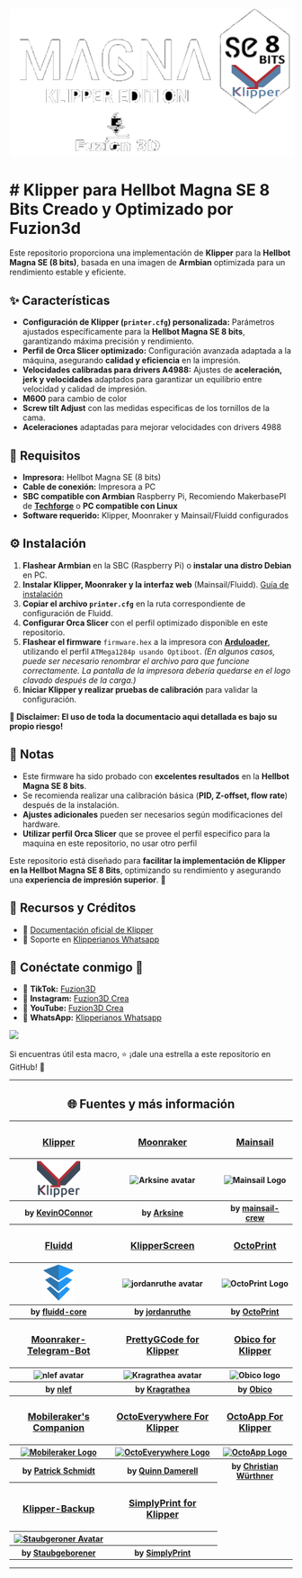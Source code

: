 <p align="center">
  <img src="https://github.com/Fuzion3d-klipper/magna-se-8-bits-klipper/blob/main/logo.png" alt="logo" width="700">
</p>


# # Klipper para Hellbot Magna SE 8 Bits Creado y Optimizado por Fuzion3d

Este repositorio proporciona una implementación de **Klipper** para la **Hellbot Magna SE (8 bits)**, basada en una imagen de **Armbian** optimizada para un rendimiento estable y eficiente.

## ✨ Características

- **Configuración de Klipper (`printer.cfg`) personalizada:** Parámetros ajustados específicamente para la **Hellbot Magna SE 8 bits**, garantizando máxima precisión y rendimiento.
- **Perfil de Orca Slicer optimizado:** Configuración avanzada adaptada a la máquina, asegurando **calidad y eficiencia** en la impresión.
- **Velocidades calibradas para drivers A4988:** Ajustes de **aceleración, jerk y velocidades** adaptados para garantizar un equilibrio entre velocidad y calidad de impresión.
- **M600** para cambio de color
- **Screw tilt Adjust** con las medidas especificas de los tornillos de la cama.
- **Aceleraciones** adaptadas para mejorar velocidades con drivers 4988

## 📌 Requisitos

- **Impresora:** Hellbot Magna SE (8 bits)
- **Cable de conexión:** Impresora a PC
- **SBC compatible con Armbian** Raspberry Pi, Recomiendo MakerbasePI de [**Techforge**](https://techforge.com.ar/)  o **PC compatible con Linux**
- **Software requerido:** Klipper, Moonraker y Mainsail/Fluidd configurados

## ⚙ Instalación

1. **Flashear Armbian** en la SBC (Raspberry Pi) o **instalar una distro Debian** en PC.
2. **Instalar Klipper, Moonraker y la interfaz web** (Mainsail/Fluidd). [Guía de instalación](https://github.com/dw-0/kiauh)
3. **Copiar el archivo `printer.cfg`** en la ruta correspondiente de configuración de Fluidd.
4. **Configurar Orca Slicer** con el perfil optimizado disponible en este repositorio.
5. **Flashear el firmware** `firmware.hex` a la impresora con [**Arduloader**](https://github.com/Fuzion3d-klipper/magna-se-8-bits-klipper/blob/main/arduloader.rar), utilizando el perfil `ATMega1284p usando Optiboot`. *(En algunos casos, puede ser necesario renombrar el archivo para que funcione correctamente. La pantalla de la impresora debería quedarse en el logo clavado después de la carga.)*
6. **Iniciar Klipper y realizar pruebas de calibración** para validar la configuración.

**📢 Disclaimer: El uso de toda la documentacio aqui detallada es bajo su propio riesgo!**

## 🔧 Notas

- Este firmware ha sido probado con **excelentes resultados** en la **Hellbot Magna SE 8 bits**.
- Se recomienda realizar una calibración básica (**PID, Z-offset, flow rate**) después de la instalación.
- **Ajustes adicionales** pueden ser necesarios según modificaciones del hardware.
- **Utilizar perfil Orca Slicer** que se provee el perfil especifico para la maquina en este repositorio, no usar otro perfil

Este repositorio está diseñado para **facilitar la implementación de Klipper en la Hellbot Magna SE 8 Bits**, optimizando su rendimiento y asegurando una **experiencia de impresión superior**. 🚀


## 🔗 Recursos y Créditos
- 📄 [Documentación oficial de Klipper](https://www.klipper3d.org/)
- 💬 Soporte en [Klipperianos Whatsapp](https://chat.whatsapp.com/IHaUnmBsNPnJ1kDIenCrmT)

## 📢 Conéctate conmigo 📢

- 🔗 **TikTok:** [Fuzion3D](https://www.tiktok.com/@fuzion3d)
- 📸 **Instagram:** [Fuzion3D Crea](https://www.instagram.com/fuzion3dcrea)
- 🎥 **YouTube:** [Fuzion3D Crea](https://youtube.com/@fuzion3dcrea)
- 💬 **WhatsApp:** [Klipperianos Whatsapp](https://chat.whatsapp.com/IHaUnmBsNPnJ1kDIenCrmT)

<a href="https://www.buymeacoffee.com/fuzion3d"><img src="https://img.buymeacoffee.com/button-api/?text=Apoya al creador&emoji=&slug=fuzion3d&button_colour=FFDD00&font_colour=000000&font_family=Lato&outline_colour=000000&coffee_colour=ffffff" /></a>

Si encuentras útil esta macro, ⭐ ¡dale una estrella a este repositorio en GitHub! 🚀

<hr>

<h2 align="center">🌐 Fuentes y más información </h2>

<table align="center">
<tr>
    <th><h3><a href="https://github.com/Klipper3d/klipper">Klipper</a></h3></th>
    <th><h3><a href="https://github.com/Arksine/moonraker">Moonraker</a></h3></th>
    <th><h3><a href="https://github.com/mainsail-crew/mainsail">Mainsail</a></h3></th>
</tr>
<tr>
    <th><img src="https://raw.githubusercontent.com/Klipper3d/klipper/master/docs/img/klipper-logo.png" alt="Klipper Logo" height="64"></th>
    <th><img src="https://avatars.githubusercontent.com/u/9563098?v=4" alt="Arksine avatar" height="64"></th>
    <th><img src="https://raw.githubusercontent.com/mainsail-crew/docs/master/assets/img/logo.png" alt="Mainsail Logo" height="64"></th>
</tr>
<tr>
    <th>by <a href="https://github.com/KevinOConnor">KevinOConnor</a></th>
    <th>by <a href="https://github.com/Arksine">Arksine</a></th>
    <th>by <a href="https://github.com/mainsail-crew">mainsail-crew</a></th>
</tr>

<tr>
    <th><h3><a href="https://github.com/fluidd-core/fluidd">Fluidd</a></h3></th>
    <th><h3><a href="https://github.com/jordanruthe/KlipperScreen">KlipperScreen</a></h3></th>
    <th><h3><a href="https://github.com/OctoPrint/OctoPrint">OctoPrint</a></h3></th>
</tr>
<tr>
    <th><img src="https://raw.githubusercontent.com/fluidd-core/fluidd/master/docs/assets/images/logo.svg" alt="Fluidd Logo" height="64"></th>
    <th><img src="https://avatars.githubusercontent.com/u/31575189?v=4" alt="jordanruthe avatar" height="64"></th>
    <th><img src="https://raw.githubusercontent.com/OctoPrint/OctoPrint/master/docs/images/octoprint-logo.png" alt="OctoPrint Logo" height="64"></th>
</tr>
<tr>
    <th>by <a href="https://github.com/fluidd-core">fluidd-core</a></th>
    <th>by <a href="https://github.com/jordanruthe">jordanruthe</a></th>
    <th>by <a href="https://github.com/OctoPrint">OctoPrint</a></th>
</tr>

<tr>
    <th><h3><a href="https://github.com/nlef/moonraker-telegram-bot">Moonraker-Telegram-Bot</a></h3></th>
    <th><h3><a href="https://github.com/Kragrathea/pgcode">PrettyGCode for Klipper</a></h3></th>
    <th><h3><a href="https://github.com/TheSpaghettiDetective/moonraker-obico">Obico for Klipper</a></h3></th>
</tr>
<tr>
    <th><img src="https://avatars.githubusercontent.com/u/52351624?v=4" alt="nlef avatar" height="64"></th>
    <th><img src="https://avatars.githubusercontent.com/u/5917231?v=4" alt="Kragrathea avatar" height="64"></th>
    <th><img src="https://avatars.githubusercontent.com/u/46323662?s=200&v=4" alt="Obico logo" height="64"></th>
</tr>
<tr>
    <th>by <a href="https://github.com/nlef">nlef</a></th>
    <th>by <a href="https://github.com/Kragrathea">Kragrathea</a></th>
    <th>by <a href="https://github.com/TheSpaghettiDetective">Obico</a></th>
</tr>

<tr>
    <th><h3><a href="https://github.com/Clon1998/mobileraker_companion">Mobileraker's Companion</a></h3></th>
    <th><h3><a href="https://octoeverywhere.com/?source=kiauh_readme">OctoEverywhere For Klipper</a></h3></th>
    <th><h3><a href="https://github.com/crysxd/OctoApp-Plugin">OctoApp For Klipper</a></h3></th>
</tr>
<tr>
    <th><a href="https://github.com/Clon1998/mobileraker_companion"><img src="https://raw.githubusercontent.com/Clon1998/mobileraker/master/assets/icon/mr_appicon.png" alt="Mobileraker Logo" height="64"></a></th>
    <th><a href="https://octoeverywhere.com/?source=kiauh_readme"><img src="https://octoeverywhere.com/img/logo.svg" alt="OctoEverywhere Logo" height="64"></a></th>
    <th><a href="https://octoapp.eu/?source=kiauh_readme"><img src="https://octoapp.eu/octoapp.webp" alt="OctoApp Logo" height="64"></a></th>
</tr>
<tr>
    <th>by <a href="https://github.com/Clon1998">Patrick Schmidt</a></th>
    <th>by <a href="https://github.com/QuinnDamerell">Quinn Damerell</a></th>
    <th>by <a href="https://github.com/crysxd">Christian Würthner</a></th>
</tr>

<tr>
    <th><h3><a href="https://github.com/staubgeborener/klipper-backup">Klipper-Backup</a></h3></th>
    <th><h3><a href="https://simplyprint.io/">SimplyPrint for Klipper</a></h3></th>
</tr>
<tr>
    <th><a href="https://github.com/staubgeborener/klipper-backup"><img src="https://avatars.githubusercontent.com/u/28908603?v=4" alt="Staubgeroner Avatar" height="64"></a></th>
    <th><a href="https://github.com/SimplyPrint"><img src="https://avatars.githubusercontent.com/u/64896552?s=200&v=4" alt="" height="64"></a></th>
</tr>
<tr>
    <th>by <a href="https://github.com/Staubgeborener">Staubgeborener</a></th>
    <th>by <a href="https://github.com/SimplyPrint">SimplyPrint</a></th>
</tr>
</table>

<hr>

